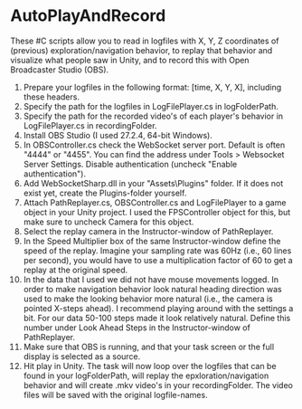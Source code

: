 # AutoPlayAndRecord
These #C scripts allow you to read in logfiles with X, Y, Z coordinates of (previous) exploration/navigation behavior, to replay that behavior and visualize what people saw in Unity, and to record this with Open Broadcaster Studio (OBS). 

1. Prepare your logfiles in the following format: [time, X, Y, X], including these headers.
2. Specify the path for the logfiles in LogFilePlayer.cs in logFolderPath.
3. Specify the path for the recorded video's of each player's behavior in LogFilePlayer.cs in recordingFolder.
4. Install OBS Studio (I used 27.2.4, 64-bit Windows).
5. In OBSController.cs check the WebSocket server port. Default is often "4444" or "4455". You can find the address under Tools > Websocket Server Settings. Disable authentication (uncheck "Enable authentication").
6. Add WebSocketSharp.dll in your "Assets\Plugins" folder. If it does not exist yet, create the Plugins-folder yourself.
7. Attach PathReplayer.cs, OBSController.cs and LogFilePlayer to a game object in your Unity project. I used the FPSController object for this, but make sure to uncheck Camera for this object.
8. Select the replay camera in the Instructor-window of PathReplayer.
9. In the Speed Multiplier box of the same Instructor-window define the speed of the replay. Imagine your sampling rate was 60Hz (i.e., 60 lines per second), you would have to use a multiplication factor of 60 to get a replay at the original speed.
10. In the data that I used we did not have mouse movements logged. In order to make navigation behavior look natural heading direction was used to make the looking behavior more natural (i.e., the camera is pointed X-steps ahead). I recommend playing around with the settings a bit. For our data 50-100 steps made it look relatively natural. Define this number under Look Ahead Steps in the Instructor-window of PathReplayer.
11. Make sure that OBS is running, and that your task screen or the full display is selected as a source.
12. Hit play in Unity. The task will now loop over the logfiles that can be found in your logFolderPath, will replay the epxloration/navigation behavior and will create .mkv video's in your recordingFolder. The video files will be saved with the original logfile-names.
